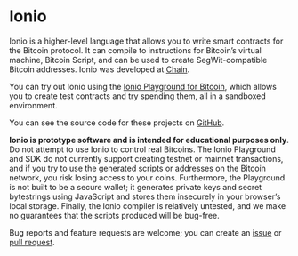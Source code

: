 # Ionio

Ionio is a higher-level language that allows you to write smart contracts for the Bitcoin protocol. It can compile to instructions for Bitcoin’s virtual machine, Bitcoin Script, and can be used to create SegWit-compatible Bitcoin addresses. Ionio was developed at [Chain](https://chain.com).

You can try out Ionio using the [Ionio Playground for Bitcoin](https://ionio-lang.org/bitcoin), which allows you to create test contracts and try spending them, all in a sandboxed environment.

You can see the source code for these projects on [GitHub](https://github.com/ionio-lang/ionio-bitcoin).

**Ionio is prototype software and is intended for educational purposes only**. Do not attempt to use Ionio to control real Bitcoins. The Ionio Playground and SDK do not currently support creating testnet or mainnet transactions, and if you try to use the generated scripts or addresses on the Bitcoin network, you risk losing access to your coins. Furthermore, the Playground is not built to be a secure wallet; it generates private keys and secret bytestrings using JavaScript and stores them insecurely in your browser’s local storage. Finally, the Ionio compiler is relatively untested, and we make no guarantees that the scripts produced will be bug-free. 

Bug reports and feature requests are welcome; you can create an [issue](https://github.com/ionio-lang/ionio-bitcoin/issues) or [pull request](https://github.com/ionio-lang/ionio-bitcoin/pulls).